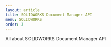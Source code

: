 ```yaml
---
layout: article
title: SOLIDWORKS Document Manager API
menu: SOLIDWORKS
order: 3
---
```


All about SOLIDWORKS Document Manager API
